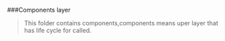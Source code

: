###Components layer

> This folder contains components,components means uper layer that has life cycle for called.
